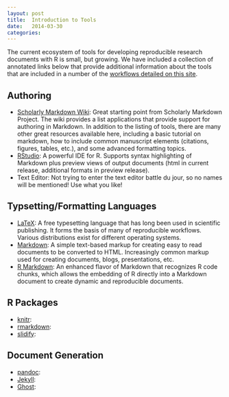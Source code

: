 ```yaml
---
layout: post
title:  Introduction to Tools
date:   2014-03-30 
categories: 
---
```


The current ecosystem of tools for developing reproducible research documents with R is small, but growing.  We have included a collection of annotated links below that provide additional information about the tools that are included in a number of the [workflows detailed on this site](http://ropensci.github.io/reproducibility-guide/2014/03/30/Useful-Workflows.html).

## Authoring

- [Scholarly Markdown Wiki](https://github.com/scholmd/scholmd/wiki/Tools-to-support-your-markdown-authoring): Great starting point from Scholarly Markdown Project.  The wiki provides a list applications that provide support for authoring in Markdown.  In addition to the listing of tools, there are many other great resources available here, including a basic tutorial on markdown, how to include common manuscript elements (citations, figures, tables, etc.), and some advanced formatting topics.
- [RStudio](http://www.rstudio.com/): A powerful IDE for R.  Supports syntax highlighting of Markdown plus preview views of output documents (html in current release, additional formats in preview release).   
- Text Editor: Not trying to enter the text editor battle du jour, so no names will be mentioned!  Use what you like!

## Typsetting/Formatting Languages

- [LaTeX](http://www.latex-project.org/): A free typesetting language that has long been used in scientific publishing.  It forms the basis of many of reproducible workflows.  Various distributions exist for different operating systems.  
- [Markdown](http://daringfireball.net/projects/markdown/): A simple text-based markup for creating easy to read documents to be converted to HTML.  Increasingly common markup used for creating documents, blogs, presentations, etc.
- [R Markdown](http://rmarkdown.rstudio.com/): An enhanced flavor of Markdown that recognizes R code chunks, which allows the embedding of R directly into a Markdown document to create dynamic and reproducible documents.

## R Packages

- [knitr](http://yihui.name/knitr/):
- [rmarkdown](https://github.com/rstudio/rmarkdown):
- [slidify](http://slidify.org):

<!-- NOTE: Struggled with what to call this category -->
## Document Generation 

- [pandoc](http://johnmacfarlane.net/pandoc/):
- [Jekyll](http://jekyllrb.com/):
- [Ghost](https://ghost.org/):